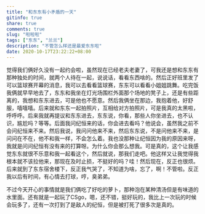 ```yaml
---
title: "和东东有小矛盾的一天"
gitinfo: true
share: true
comments: true
slug: "啦啦啦"
tags: ["东东", "兰兰"]
description: "不管怎么样还是最爱东东啦"
date: 2020-10-17T23:22:22+08:00
---
```


觉得我们俩好久没有一起约会啦，虽然现在已经老夫老妻了，可我还是想和东东有那种独处的时间，就两个人待在一起，说说话，看看东西啥的。然后正好班里发了可以篮球赛开幕的消息，我可以去看看篮球赛，东东可以看看小姐姐跳舞。吃完饭我俩就早早地去了，东东和我坐在灯光场围栏外面那个场地的凳子上，还是有些距离的，我想和东东进去，可是他也不愿意。然后我俩坐在那边，我抱着他，好舒服，嘻嘻嘻。后来就和东东一起拍照片，互相给对方拍照片，可是我真的太黑啦，呼呼呼。后来我就再提议和东东进去，东东说，你看，那些人你坐进去，也不认识，尴尬吗？等等。后面我问纪恒来的话，你会进去看吗？他说会，虽然我之前不会问纪恒来不来。然后我说，我问问他来不来，然后东东说，不是问他来不来，是问问在不在，他不和我一样，不会怎么着。我也没那种让纪恒因为我的原因来呀，我就是问问纪恒有没有来的打算呀。为什么你会那么想我。可是真的，这个让我感觉东东就很不乐意和我一起看这个，然后就说，那我们走吧。他这样又让我觉得我根本就不该拉他来，那现在及时止损，不挺好的吗？哇！然后现在，反正也很烦。后来就到了东东宿舍楼下，反正我气哭了，不知道为啥，忘了，啊！不管啦。反正我以后有时间，有心情去打球，哼，臭弟弟。

不过今天开心的事情就是我们俩吃了好吃的萝卜，那种泡在某种清汤但是有味道的水里面。还有就是一起玩了CSgo，嗯，还不错，挺好玩的，我比上一次玩的时候会玩多了，还有一次打到了是敌人的纪恒，但是被打死了很多次是真的。